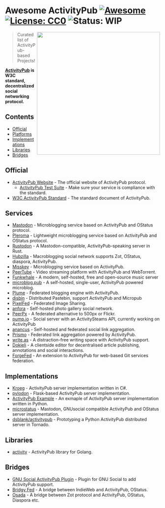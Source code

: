 # Awesome ActivityPub [![Awesome](https://awesome.re/badge.svg)](https://awesome.re) [![License: CC0](https://img.shields.io/badge/License-CC0-lightgrey.svg)](https://creativecommons.org/publicdomain/zero/1.0/) ![Status: WIP](https://img.shields.io/badge/status-WIP-red.svg)

[<img src="https://rawgit.com/BasixKOR/awesome-activitypub/master/ActivityPub-logo.svg" align="right" width="400">](https://activitypub.rocks/)

> Curated list of ActivityPub-based Projects!

**[ActivityPub](https://www.w3.org/TR/activitypub/) is W3C standard, decentralized social networking protocol.** 

## Contents
 * [Official](#official)
 * [Platforms](#platforms)
 * [Implementations](#implementations)
 * [Libraries](#libraries)
 * [Bridges](#bridges)

## Official
 * [ActivityPub Website](https://activitypub.rocks/) - The official website of ActivityPub protocol.
   * [ActivityPub Test Suite](https://test.activitypub.rocks) - Make sure your service is compliance with the standard.
 * [W3C ActivityPub Standard](https://www.w3.org/TR/activitypub/) - The standard document of ActivityPub.

## Services
 * [Mastodon](https://joinmastodon.org/) - Microblogging service based on ActivityPub and OStatus protocol.
 * [Pleroma](https://pleroma.social/) - Lightweight microblogging service based on ActivityPub and OStatus protocol.
 * [Rustodon](https://github.com/rustodon/rustodon) - A Mastodon-compatible, ActivityPub-speaking server in Rust.
 * [Hubzilla](https://project.hubzilla.org) - Macroblogging social network supports Zot, OStatus, diaspora, ActivityPub.
 * [Misskey](https://github.com/syuilo/misskey) - Microblogging service based on ActivityPub.
 * [PeerTube](https://github.com/Chocobozzz/PeerTube) - Video streaming platform with ActivityPub and WebTorrent.
 * [Funkwhale](https://funkwhale.audio/) - A modern, self-hosted, free and open-source music server
 * [microblog.pub](https://microblog.pub/) - A self-hosted, single-user, ActivityPub powered microblog.
 * [Plume](https://github.com/Plume-org/Plume) - Federated blogging engine with ActivityPub.
 * [disbin](https://distbin.com/about) - Distributed Pastebin, support ActivityPub and Micropub
 * [PixelFed](https://pixelfed.org/) - Federated Image Sharing.
 * [anfora](https://github.com/anforaProject/anfora) - Self-hosted photo gallery social network.
 * [PeerPx](https://github.com/peerpx/peerpx) - A federated alternative to 500px or Flickr.
 * [pump.io](http://pump.io/) - Social server with an ActivitySteams API, currently working on ActivityPub
 * [anancus](https://gitlab.com/tuxether/anancus) - Self-hosted and federated social link aggregation.
 * [Prismo](https://gitlab.com/mbajur/prismo) - Federated link aggregation powered by ActivityPub.
 * [write.as](https://write.as/about) - A distraction-free writing space with ActivityPub support.
 * [Dokieli](https://dokie.li/#introduction) - A clientside editor for decentralised article publishing, annotations and social interactions.
 * [ForgeFed](https://github.com/forgefed/forgefed) - An extension to ActivityPub for web-based Git services federation.

## Implementations
 * [Kroeg](https://github.com/puckipedia/Kroeg) - ActivityPub server implementation written in C#.
 * [pylodon](https://github.com/rowanlupton/pylodon) - Flask-based ActivityPub server implementation.
 * [ActivityPub Example](https://github.com/tOkeshu/activitypub-example) - An exmaple of ActivityPub server implementation written in Python.
 * [microstatus](https://github.com/Arkanosis/microstatus) - Mastodon, GNUsocial compatible ActivityPub and OStatus server implementation.
 * [dsblank/activitypub](https://github.com/dsblank/activitypub) - Prototyping a Python ActivityPub distributed server in Tornado.

## Libraries
 * [activity](https://github.com/go-fed/activity) - ActivityPub library for Golang.

## Bridges
 * [GNU Social ActivityPub Plugin](https://git.gnu.io/dansup/ActivityPub) - Plugin for GNU Social to add ActivityPub support.
 * [Bridgy Fed](https://github.com/snarfed/bridgy-fed) - A bridge between IndieWeb and ActivityPub, OStatus.
 * [Osada](https://macgirvin.com/wiki/mike/Osada/Home) - A bridge between Zot protocol and ActivityPub, OStatus, Diaspora etc.